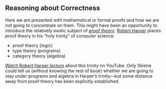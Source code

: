 ## Reasoning about Correctness

Here we are presented with mathematical or formal proofs and how we are _not_ going to concentrate on them. This might have been an opportunity to introduce the relatively exotic subject of _[proof theory](https://en.wikipedia.org/wiki/Proof_theory)_. [Robert Harper](https://en.wikipedia.org/wiki/Robert_Harper_(computer_scientist)) places proof theory in his “holy trinity” of computer science:

* proof theory (logic)
* type theory (programs)
* category theory (algebra)

[Watch Robert Harper lecture](https://t.co/5118rTpLJn) about this trinity on YouTube. Only Skiena could tell us (without knowing the rest of book) whether we are going to stay under programs and algebra in Harper’s trinity—but some distance away from proof theory has been explicitly established.